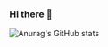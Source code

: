 ### Hi there 👋

![Anurag's GitHub stats](https://github-readme-stats.vercel.app/api?username=andriadam&theme=codeSTACKr&show_icons=true)

